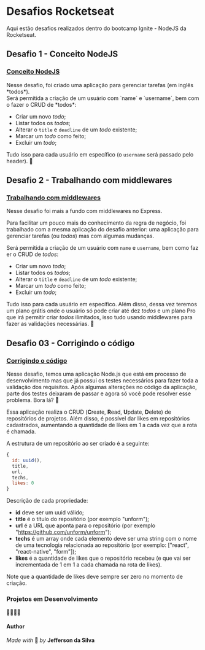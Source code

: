 # Desafios Rocketseat

Aqui estão desafios realizados dentro do bootcamp Ignite - NodeJS da Rocketseat.


## Desafio 1 - Conceito NodeJS
### [Conceito NodeJS](https://github.com/jeffsouza01/ignite-nodejs-mod1/tree/ad7c23a4dc631a1d385e29f563fa7777ded720b7)
<p>Nesse desafio, foi criado uma aplicação para gerenciar tarefas (em inglês *todos*). 
Será permitida a criação de um usuário com `name` e `username`, bem como fazer o CRUD de *todos*:

- Criar um novo *todo*;
- Listar todos os *todos*;
- Alterar o `title` e `deadline` de um *todo* existente;
- Marcar um *todo* como feito;
- Excluir um *todo*;

Tudo isso para cada usuário em específico (o `username` será passado pelo header). 🚀


## Desafio 2 - Trabalhando com middlewares
### [Trabalhando com middlewares](https://github.com/jeffsouza01/ignite-nodejs-middleware)
<p>Nesse desafio foi mais a fundo com middlewares no Express. 

Para facilitar um pouco mais do conhecimento da regra de negócio, foi trabalhado com a mesma aplicação do desafio anterior: uma aplicação para gerenciar tarefas (ou *todos*) mas com algumas mudanças.

Será permitida a criação de um usuário com `name` e `username`, bem como fazer o CRUD de *todos*:

- Criar um novo *todo*;
- Listar todos os *todos*;
- Alterar o `title` e `deadline` de um *todo* existente;
- Marcar um *todo* como feito;
- Excluir um *todo*;

Tudo isso para cada usuário em específico. Além disso, dessa vez teremos um plano grátis onde o usuário só pode criar até dez *todos* e um plano Pro que irá permitir criar *todos* ilimitados, isso tudo usando middlewares para fazer as validações necessárias. 🚀



## Desafio 03 - Corrigindo o código

### [Corrigindo o código](https://github.com/jeffsouza01/ignite-nodejs-verify-code)

Nesse desafio, temos uma aplicação Node.js que está em processo de desenvolvimento mas que já possui os testes necessários para fazer toda a validação dos requisitos. Após algumas alterações no código da aplicação, parte dos testes deixaram de passar e agora só você pode resolver esse problema. Bora lá? 🚀

Essa aplicação realiza o CRUD (**C**reate, **R**ead, **U**pdate, **D**elete) de repositórios de projetos. Além disso, é possível dar likes em repositórios cadastrados, aumentando a quantidade de likes em 1 a cada vez que a rota é chamada.

A estrutura de um repositório ao ser criado é a seguinte:

```jsx
{
  id: uuid(),
  title,
  url,
  techs,
  likes: 0
}
```

Descrição de cada propriedade:

- **id** deve ser um uuid válido;
- **title** é o título do repositório (por exemplo "unform");
- **url** é a URL que aponta para o repositório (por exemplo "https://github.com/unform/unform");
- **techs** é um array onde cada elemento deve ser uma string com o nome de uma tecnologia relacionada ao repositório (por exemplo: ["react", "react-native", "form"]);
- **likes** é a quantidade de likes que o repositório recebeu (e que vai ser incrementada de 1 em 1 a cada chamada na rota de likes).

Note que a quantidade de likes deve sempre ser zero no momento de criação.




### Projetos em Desenvolvimento
🚧🚧🚧🚧



#### Author
*Made with* 💜 *by* **__Jefferson da Silva__**
